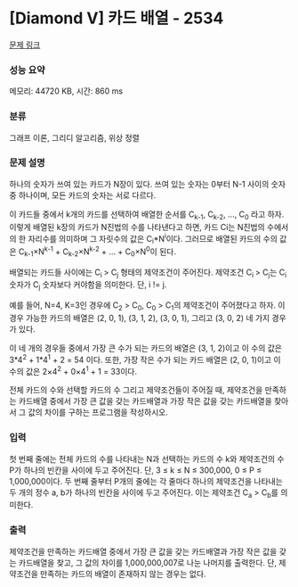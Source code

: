 # [Diamond V] 카드 배열 - 2534 

[문제 링크](https://www.acmicpc.net/problem/2534) 

### 성능 요약

메모리: 44720 KB, 시간: 860 ms

### 분류

그래프 이론, 그리디 알고리즘, 위상 정렬

### 문제 설명

<p>하나의 숫자가 쓰여 있는 카드가 N장이 있다. 쓰여 있는 숫자는 0부터 N-1 사이의 숫자 중 하나이며, 모든 카드의 숫자는 서로 다르다. </p>

<p>이 카드들 중에서 k개의 카드를 선택하여 배열한 순서를 C<sub>k-1</sub>, C<sub>k-2</sub>, ..., C<sub>0</sub> 라고 하자. 이렇게 배열된 k장의 카드가 N진법의 수를 나타낸다고 하면, 카드 Ci는 N진법의 수에서의 한 자리수를 의미하며 그 자릿수의 값은 C<sub>i</sub>*N<sup>i</sup>이다. 그러므로 배열된 카드의 수의 값은 C<sub>k-1</sub>×N<sup>k-1</sup> + C<sub>k-2</sub>×N<sup>k-2</sup> + ... + C<sub>0</sub>×N<sup>0</sup>이 된다.</p>

<p>배열되는 카드들 사이에는 C<sub>i </sub>> C<sub>j</sub> 형태의 제약조건이 주어진다. 제약조건  C<sub>i </sub>> C<sub>j</sub>는  C<sub>i</sub> 숫자가  C<sub>j</sub> 숫자보다 커야함을 의미한다. 단, i != j.</p>

<p>예를 들어, N=4, K=3인 경우에 C<sub>2</sub> > C<sub>0</sub>, C<sub>0</sub> > C<sub>1</sub>의 제약조건이 주어졌다고 하자. 이 경우 가능한 카드의 배열은 (2, 0, 1), (3, 1, 2), (3, 0, 1), 그리고 (3, 0, 2) 네 가지 경우가 있다. </p>

<p>이 네 개의 경우들 중에서 가장 큰 수가 되는 카드의 배열은 (3, 1, 2)이고 이 수의 값은 3*4<sup>2</sup> + 1*4<sup>1</sup> + 2 = 54 이다. 또한, 가장 작은 수가 되는 카드 배열은 (2, 0, 1)이고 이 수의 값은 2×4<sup>2</sup> + 0×4<sup>1</sup> + 1 = 33이다.</p>

<p>전체 카드의 수와 선택할 카드의 수 그리고 제약조건들이 주어질 때, 제약조건을 만족하는 카드배열 중에서 가장 큰 값을 갖는 카드배열과 가장 작은 값을 갖는 카드배열을 찾아서 그 값의 차이를 구하는 프로그램을 작성하시오.</p>

### 입력 

 <p>첫 번째 줄에는 전체 카드의 수를 나타내는 N과 선택하는 카드의 수 k와 제약조건의 수 P가 하나의 빈칸을 사이에 두고 주어진다. 단, 3 ≤ k ≤ N ≤ 300,000, 0 ≤ P ≤ 1,000,000이다. 두 번째 줄부터 P개의 줄에는 각 줄마다 하나의 제약조건을 나타내는 두 개의 정수 a, b가 하나의 빈칸을 사이에 두고 주어진다. 이는 제약조건 C<sub>a</sub> > C<sub>b</sub>를 의미한다.</p>

### 출력 

 <p>제약조건을 만족하는 카드배열 중에서 가장 큰 값을 갖는 카드배열과 가장 작은 값을 갖는 카드배열을 찾고, 그 값의 차이를 1,000,000,007로 나눈 나머지를 출력한다. 단, 제약조건을 만족하는 카드의 배열이 존재하지 않는 경우는 없다.</p>

